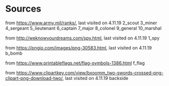 # Sources

from https://www.army.mil/ranks/, last visited on 4.11.19
2_scout
3_miner
4_sergeant
5_lieutenant
6_captain
7_major
8_colonel
9_general
10_marshal

from http://weknowyourdreams.com/spy.html, last visited on 4.11.19 
1_spy

from https://pngio.com/images/png-30583.html, last visited on 4.11.19
b_bomb

from https://www.printableflags.net/flag-symbols-1386.html
f_flag

from https://www.clipartkey.com/view/bxoomm_two-swords-crossed-png-clipart-png-download-two/, last visited on 4.11.19
backside